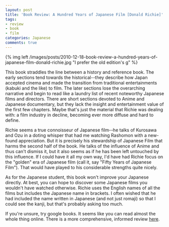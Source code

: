 ```yaml
---
layout: post
title: 'Book Review: A Hundred Years of Japanese Film [Donald Richie]'
tags:
- review
- book
- film
categories: Japanese
comments: true
---
```

{% img left /images/posts/2010-12-18-book-review-a-hundred-years-of-japanese-film-donald-richie.jpg "I prefer the old edition's g" %}

This book straddles the line between a history and reference book. The early sections tend towards the historical--they describe how Japan accepted cinema and made the transition from traditional entertainments (kabuki and the like) to film. The later sections lose the overarching narrative and begin to read like a laundry list of recent noteworthy Japanese films and directors. There are short sections devoted to Anime and Japanese documentary, but they lack the insight and entertainment value of the first few chapters. Maybe that's just the material that Richie was dealing with: a film industry in decline, becoming ever more diffuse and hard to define.

<!-- more -->
Richie seems a true connoisseur of Japanese film--he talks of Kurosawa and Ozu in a doting whisper that had me watching Rashomon with a new-found appreciation. But it is precisely his stewardship of Japanese Film that harms the second half of the book. He talks of the influence of Anime and thus can't dismiss it, but it also seems as if he has been left untouched by this influence. If I could have it all my own way, I'd have had Richie focus on the "golden" era of Japanese film (call it, say "Fifty Years of Japanese Film"). That would have played to his considerable strengths quite nicely.

As for the Japanese student, this book won't improve your Japanese directly. At best, you can hope to discover some Japanese films you wouldn't have watched otherwise. Richie uses the English names of all the films but includes the Japanese name in brackets. I often wished that he had included the name written in Japanese (and not just romaji) so that I could see the kanji, but that's probably asking too much.

If you're unsure, try google books. It seems like you can read almost the whole thing online. There is a more comprehensive, informed review
[here](http://www.sensesofcinema.com/2002/book-reviews/hundred_japanese/).

